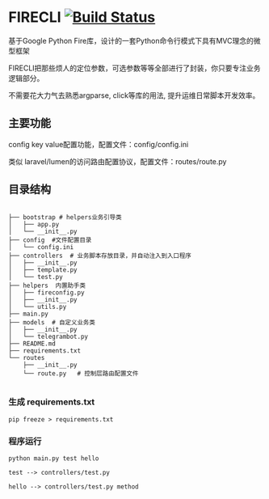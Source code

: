 
# FIRECLI [![Build Status](https://travis-ci.org/lifeblood/firecli.svg?branch=master)](https://travis-ci.org/lifeblood/firecli)


基于Google Python Fire库，设计的一套Python命令行模式下具有MVC理念的微型框架

FIRECLI把那些烦人的定位参数，可选参数等等全部进行了封装，你只要专注业务逻辑部分。

不需要花大力气去熟悉argparse, click等库的用法, 提升运维日常脚本开发效率。

## 主要功能

config key value配置功能，配置文件：config/config.ini

类似 laravel/lumen的访问路由配置协议，配置文件：routes/route.py

## 目录结构


````
    
├── bootstrap # helpers业务引导类
│   ├── app.py
│   └── __init__.py
├── config  #文件配置目录
│   └── config.ini
├── controllers  # 业务脚本存放目录，并自动注入到入口程序
│   ├── __init__.py
│   ├── template.py
│   └── test.py
├── helpers  内置助手类
│   ├── fireconfig.py
│   ├── __init__.py
│   └── utils.py
├── main.py
├── models  # 自定义业务类
│   ├── __init__.py
│   └── telegrambot.py
├── README.md
├── requirements.txt
└── routes
    ├── __init__.py
    └── route.py   # 控制层路由配置文件
    
````

### 生成 requirements.txt 
````
pip freeze > requirements.txt
````

### 程序运行

````
python main.py test hello

test --> controllers/test.py

hello --> controllers/test.py method

````
